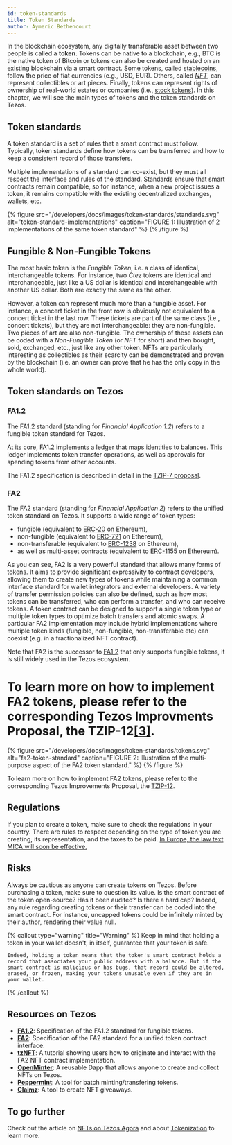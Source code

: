 ```yaml
---
id: token-standards
title: Token Standards
author: Aymeric Bethencourt
---
```


In the blockchain ecosystem, any digitally transferable asset between two people is called a **token**. Tokens can be native to a blockchain, e.g., BTC is the native token of Bitcoin or tokens can also be created and hosted on an existing blockchain via a smart contract. Some tokens, called [stablecoins](/defi/stablecoins), follow the price of fiat currencies (e.g., USD, EUR). Others, called [_NFT_](/defi/token-standards#fungible--non-fungible-tokens), can represent collectibles or art pieces. Finally, tokens can represent rights of ownership of real-world estates or companies (i.e., [stock tokens](https://www.investopedia.com/terms/t/tokenized-equity.asp)). In this chapter, we will see the main types of tokens and the token standards on Tezos.

## Token standards

A token standard is a set of rules that a smart contract must follow. Typically, token standards define how tokens can be transferred and how to keep a consistent record of those transfers.

Multiple implementations of a standard can co-exist, but they must all respect the interface and rules of the standard. Standards ensure that smart contracts remain compatible, so for instance, when a new project issues a token, it remains compatible with the existing decentralized exchanges, wallets, etc.

{% figure src="/developers/docs/images/token-standards/standards.svg" alt="token-standard-implementations" caption="FIGURE 1: Illustration of 2 implementations of the same token standard" %}  {% /figure %}

## Fungible & Non-Fungible Tokens

The most basic token is the _Fungible Token_, i.e. a class of identical, interchangeable tokens. For instance, two _Ctez_ tokens are identical and interchangeable, just like a US dollar is identical and interchangeable with another US dollar. Both are exactly the same as the other.

However, a token can represent much more than a fungible asset. For instance, a concert ticket in the front row is obviously not equivalent to a concert ticket in the last row. These tickets are part of the same class (i.e., concert tickets), but they are not interchangeable: they are non-fungible. Two pieces of art are also non-fungible. The ownership of these assets can be coded with a _Non-Fungible Token_ (or _NFT_ for short) and then bought, sold, exchanged, etc., just like any other token. NFTs are particularly interesting as collectibles as their scarcity can be demonstrated and proven by the blockchain (i.e. an owner can prove that he has the only copy in the whole world).

## Token standards on Tezos

### FA1.2

The FA1.2 standard (standing for _Financial Application 1.2_) refers to a fungible token standard for Tezos.

At its core, FA1.2 implements a ledger that maps identities to balances. This ledger implements token transfer operations, as well as approvals for spending tokens from other accounts.

The FA1.2 specification is described in detail in the [TZIP-7 proposal](https://tzip.tezosagora.org/proposal/tzip-7/).

### FA2

The FA2 standard (standing for _Financial Application 2_) refers to the unified token standard on Tezos. It supports a wide range of token types:

- fungible (equivalent to [ERC-20](https://ethereum.org/en/developers/docs/standards/tokens/) on Ethereum),
- non-fungible (equivalent to [ERC-721](https://ethereum.org/en/developers/docs/standards/tokens/) on Ethereum),
- non-transferable (equivalent to [ERC-1238](https://ethereum.org/en/developers/docs/standards/tokens/) on Ethereum),
- as well as multi-asset contracts (equivalent to [ERC-1155](https://ethereum.org/en/developers/docs/standards/tokens/) on Ethereum).

As you can see, FA2 is a very powerful standard that allows many forms of tokens. It aims to provide significant expressivity to contract developers, allowing them to create new types of tokens while maintaining a common interface standard for wallet integrators and external developers. A variety of transfer permission policies can also be defined, such as how most tokens can be transferred, who can perform a transfer, and who can receive tokens. A token contract can be designed to support a single token type or multiple token types to optimize batch transfers and atomic swaps. A particular FA2 implementation may include hybrid implementations where multiple token kinds (fungible, non-fungible, non-transferable etc) can coexist (e.g. in a fractionalized NFT contract).

Note that FA2 is the successor to [FA1.2](/defi/token-standards#fa12) that only supports fungible tokens, it is still widely used in the Tezos ecosystem.


To learn more on how to implement FA2 tokens, please refer to the corresponding Tezos Improvments Proposal, the TZIP-12[[3]](/defi/token-standards#references).
=======
{% figure src="/developers/docs/images/token-standards/tokens.svg" alt="fa2-token-standard" caption="FIGURE 2: Illustration of the multi-purpose aspect of the FA2 token standard." %} {% /figure %}

To learn more on how to implement FA2 tokens, please refer to the corresponding Tezos Improvements Proposal, the [TZIP-12](https://tzip.tezosagora.org/proposal/tzip-12/).

## Regulations

If you plan to create a token, make sure to check the regulations in your country. There are rules to respect depending on the type of token you are creating, its representation, and the taxes to be paid. [In Europe, the law text MICA will soon be effective.](https://data.consilium.europa.eu/doc/document/ST-13198-2022-INIT/en/pdf)

## Risks

Always be cautious as anyone can create tokens on Tezos. Before purchasing a token, make sure to question its value. Is the smart contract of the token open-source? Has it been audited? Is there a hard cap? Indeed, any rule regarding creating tokens or their transfer can be coded into the smart contract. For instance, uncapped tokens could be infinitely minted by their author, rendering their value null.

{% callout type="warning" title="Warning" %}
    Keep in mind that holding a token in your wallet doesn't, in itself, guarantee that your token is safe.

    Indeed, holding a token means that the token's smart contract holds a record that associates your public address with a balance. But if the smart contract is malicious or has bugs, that record could be altered, erased, or frozen, making your tokens unusable even if they are in your wallet.
{% /callout %}

## Resources on Tezos

- **[FA1.2](https://tzip.tezosagora.org/proposal/tzip-7/)**: Specification of the FA1.2 standard for fungible tokens.
- **[FA2](https://tzip.tezosagora.org/proposal/tzip-12/)**: Specification of the FA2 standard for a unified token contract interface.
- **[tzNFT](https://github.com/tqtezos/nft-tutorial)**: A tutorial showing users how to originate and interact with the FA2 NFT contract implementation.
- **[OpenMinter](https://github.com/tqtezos/minter)**: A reusable Dapp that allows anyone to create and collect NFTs on Tezos.
- **[Peppermint](https://github.com/tzConnectBerlin/peppermint)**: A tool for batch minting/transfering tokens.
- **[Claimz](https://gitlab.com/nomadic-labs-free-resources/claimz)**: A tool to create NFT giveaways.

## To go further

Check out the article on [NFTs on Tezos Agora](https://wiki.tezosagora.org/learn/uses-of-tezos/nft) and about [Tokenization](https://wiki.tezosagora.org/learn/uses-of-tezos/tokenization) to learn more.
